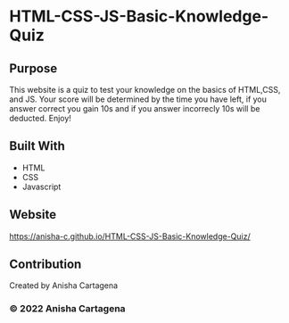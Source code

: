 # HTML-CSS-JS-Basic-Knowledge-Quiz

## Purpose
This website is a quiz to test your knowledge on the basics of HTML,CSS, and JS. Your score will be determined by the time you have left, if you answer correct you gain 10s and if you answer incorrecly 10s will be deducted. Enjoy! 

## Built With
* HTML
* CSS
* Javascript

## Website


https://anisha-c.github.io/HTML-CSS-JS-Basic-Knowledge-Quiz/

## Contribution
Created by Anisha Cartagena

### © 2022 Anisha Cartagena
